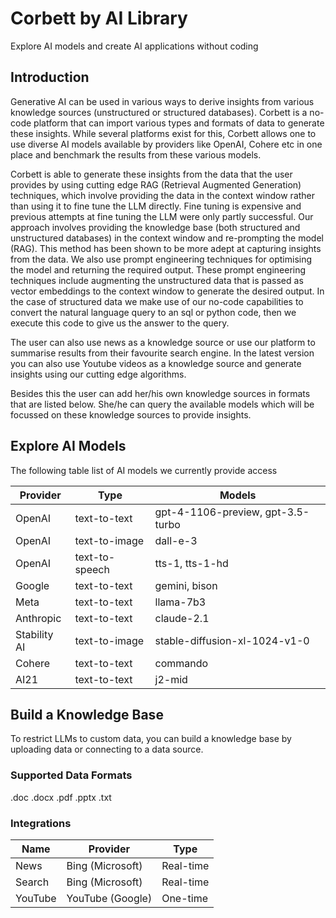 # Corbett by AI Library
Explore AI models and create AI applications without coding

## Introduction

Generative AI can be used in various ways to derive insights from various knowledge sources (unstructured or structured databases). Corbett is a no-code platform that can import various types and formats of data to generate these insights. While several platforms exist for this, Corbett allows one to use diverse AI models available by providers like OpenAI, Cohere etc in one place and benchmark the results from these various
models.

Corbett is able to generate these insights from the data that the user provides by using cutting edge RAG (Retrieval Augmented Generation) techniques, which involve providing the data in the context window rather than using it to fine tune the LLM directly. Fine tuning is expensive and previous attempts at fine tuning the LLM were only partly successful. Our approach involves providing the knowledge base (both structured and unstructured databases) in the context window and re-prompting the model (RAG). This method has been shown to be more adept at capturing insights from the data. We also use prompt engineering techniques for optimising the model and returning the required output. These prompt engineering techniques include augmenting the unstructured data that is passed as vector embeddings to the context window to generate the desired output. In the case of structured data we make use of our no-code capabilities to convert the natural language query to an sql or python code, then we execute this code to give us the answer to the query. 

The user can also use news as a knowledge source or use our platform to summarise results from their favourite search engine. In the latest version you can also use Youtube videos as a knowledge source and generate insights using our cutting edge algorithms.

Besides this the user can add her/his own knowledge sources in formats that are listed below. She/he can query the available models which will be focussed on these knowledge sources to provide insights.

## Explore AI Models

The following table list of AI models we currently provide access

| Provider | Type | Models |
| -------- | ------- |------- |
| OpenAI  | text-to-text    | gpt-4-1106-preview, gpt-3.5-turbo    |
| OpenAI | text-to-image     | dall-e-3    |
| OpenAI    | text-to-speech    | tts-1, tts-1-hd    |
| Google  | text-to-text    | gemini, bison    |
| Meta | text-to-text     | llama-7b3    |
| Anthropic    | text-to-text    | claude-2.1    |
| Stability AI  | text-to-image    | stable-diffusion-xl-1024-v1-0    |
| Cohere | text-to-text     | commando    |
| AI21    | text-to-text    | j2-mid    |

## Build a Knowledge Base

To restrict LLMs to custom data, you can build a knowledge base by uploading data or connecting to a data source. 

### Supported Data Formats

.doc
.docx
.pdf
.pptx
.txt

### Integrations

| Name | Provider | Type |
| -------- | ------- | ------- |
| News  | Bing (Microsoft) | Real-time |
| Search  | Bing (Microsoft) | Real-time |
| YouTube  | YouTube (Google) | One-time |



